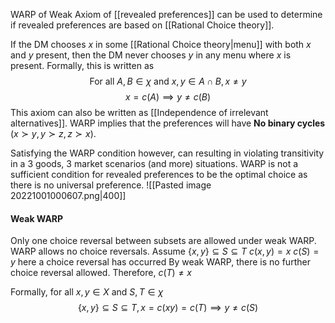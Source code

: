 WARP of Weak Axiom of [[revealed preferences]] can be used to determine if revealed preferences are based on [[Rational Choice theory]].

If the DM chooses $x$ in some [[Rational Choice theory|menu]] with both $x$ and $y$ present, then the DM never chooses $y$ in any menu where $x$ is present. Formally, this is written as$$\text{For all }A,B\in\chi\text{ and } x,y\in A\cap B,x\ne y$$$$x=c(A)\implies y\ne c(B)$$This axiom can also be written as [[Independence of irrelevant alternatives]]. WARP implies that the preferences will have **No binary cycles** ($x\succ y,y\succ z, z\succ x$). 

Satisfying the WARP condition however, can resulting in violating transitivity in a 3 goods, 3 market scenarios (and more) situations. WARP is not a sufficient condition for revealed preferences to be the optimal choice as there is no universal preference.
![[Pasted image 20221001000607.png|400]]

#### Weak WARP
Only one choice reversal between subsets are allowed under weak WARP. WARP allows no choice reversals.
Assume $\{x,y\}\subseteq S\subseteq T$
$c(x,y)=x$
$c(S)=y$ here a choice reversal has occurred
By weak WARP, there is no further choice reversal allowed. Therefore,
$c(T)\ne x$

Formally, for all $x,y\in X$ and $S,T\in \chi$
$$\{x,y\}\subseteq S\subseteq T,x=c(xy)=c(T)\implies y\ne c(S)$$